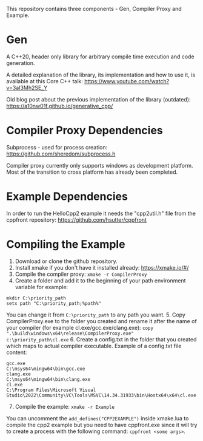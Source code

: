 This repository contains three components - Gen, Compiler Proxy and Example.

# Gen
A C++20, header only library for arbitrary compile time execution and code generation.

A detailed explanation of the library, its implementation and how to use it, is available at this Core C++ talk:
https://www.youtube.com/watch?v=3aI3Mh2SE_Y

Old blog post about the previous implementation of the library (outdated):
https://a10nw01f.github.io/generative_cpp/

# Compiler Proxy Dependencies
Subprocess - used for process creation: https://github.com/sheredom/subprocess.h

Compiler proxy currently only supports windows as development platform. 
Most of the transition to cross platform has already been completed. 

# Example Dependencies
In order to run the HelloCpp2 example it needs the "cpp2util.h" file from the cppfront repository: https://github.com/hsutter/cppfront

# Compiling the Example
1. Download or clone the github repository.
2. Install xmake if you don't have it installed already: https://xmake.io/#/
3. Compile the compiler proxy: `xmake -r CompilerProxy`
4. Create a folder and add it to the beginning of your path environment variable for example:
```
mkdir C:\priority_path
setx path "C:\priority_path;%path%"
```
You can change it from `C:\priority_path` to any path you want.
5. Copy CompilerProxy.exe to the folder you created and rename it after the name of your compiler (for example cl.exe/gcc.exe/clang.exe): `copy ".\build\windows\x64\release\CompilerProxy.exe" c:\priority_path\cl.exe`
6. Create a config.txt in the folder that you created which maps to actual compiler executable.
Example of a config.txt file content:
```
gcc.exe
C:\msys64\mingw64\bin\gcc.exe
clang.exe
C:\msys64\mingw64\bin\clang.exe
cl.exe
C:\Program Files\Microsoft Visual Studio\2022\Community\VC\Tools\MSVC\14.34.31933\bin\Hostx64\x64\cl.exe
```

7. Compile the example: `xmake -r Example`

You can uncomment the `add_defines("CPP2EXAMPLE")` inside xmake.lua to compile the cpp2 example but you need to have cppfront.exe since it will try to create a process with the following command: `cppfront <some args>`.
